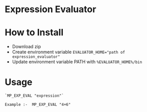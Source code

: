 Expression Evaluator
====================

# How to Install

* Download zip
* Create environment variable `EVALUATOR_HOME="path of expression_evaluator"`
* Update environment variable PATH with `%EVALUATOR_HOME%/bin`

# Usage

    `MP_EXP_EVAL "expression"`

	Example :-  MP_EXP_EVAL "4+6"


